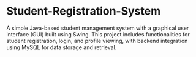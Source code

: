 # Student-Registration-System
A simple Java-based student management system with a graphical user interface (GUI) built using Swing. This project includes functionalities for student registration, login, and profile viewing, with backend integration using MySQL for data storage and retrieval.
